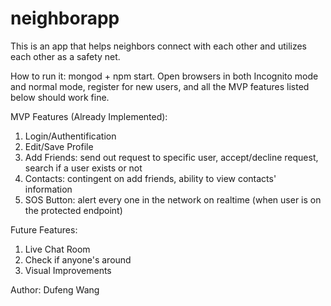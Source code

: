 # neighborapp

This is an app that helps neighbors connect with each other and utilizes each other as a safety net.

How to run it: mongod + npm start. Open browsers in both Incognito mode and normal mode, register for new users, and all the MVP features listed below should work fine.

MVP Features (Already Implemented):
 1. Login/Authentification
 2. Edit/Save Profile
 3. Add Friends: send out request to specific user, accept/decline request, search if a user exists or not
 4. Contacts: contingent on add friends, ability to view contacts' information
 5. SOS Button: alert every one in the network on realtime (when user is on the protected endpoint)

Future Features:
 1. Live Chat Room
 2. Check if anyone's around
 3. Visual Improvements


Author: Dufeng Wang

